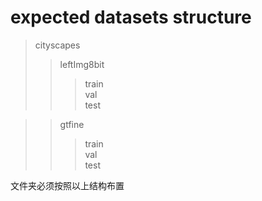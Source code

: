 # expected datasets structure
>cityscapes
>>leftImg8bit
>>>train<br>
>>>val<br>
>>>test<br>

>>gtfine
>>>train<br>
>>>val<br>
>>>test

文件夹必须按照以上结构布置















